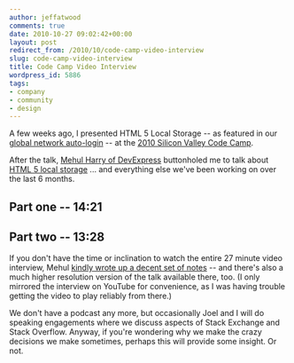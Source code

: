 ```yaml
---
author: jeffatwood
comments: true
date: 2010-10-27 09:02:42+00:00
layout: post
redirect_from: /2010/10/code-camp-video-interview
slug: code-camp-video-interview
title: Code Camp Video Interview
wordpress_id: 5886
tags:
- company
- community
- design
---
```


A few weeks ago, I presented HTML 5 Local Storage -- as featured in our [global network auto-login](http://blog.stackoverflow.com/2010/09/global-network-auto-login/) -- at the [2010 Silicon Valley Code Camp](http://www.siliconvalley-codecamp.com/).

After the talk, [Mehul Harry of DevExpress](http://community.devexpress.com/blogs/aspnet/default.aspx) buttonholed me to talk about [HTML 5 local storage](http://diveintohtml5.org/storage.html) ... and everything else we've been working on over the last 6 months. 



## Part one --  14:21






## Part two -- 13:28




If you don't have the time or inclination to watch the entire 27 minute video interview, Mehul [kindly wrote up a decent set of notes](http://community.devexpress.com/blogs/aspnet/archive/2010/10/24/video-interview-with-jeff-atwood-aka-codinghorror-com.aspx) -- and there's also a much higher resolution version of the talk available there, too. (I only mirrored the interview on YouTube for convenience, as I was having trouble getting the video to play reliably from there.)

We don't have a podcast any more, but occasionally Joel and I will do speaking engagements where we discuss aspects of Stack Exchange and Stack Overflow. Anyway, if you're wondering why we make the crazy decisions we make sometimes, perhaps this will provide some insight. Or not.

